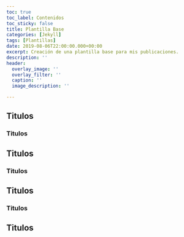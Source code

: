 ```yaml
---
toc: true
toc_label: Contenidos
toc_sticky: false
title: Plantilla Base
categories: [Jekyll]
tags: [Plantillas]
date: 2019-08-06T22:00:00.000+00:00
excerpt: Creación de una plantilla base para mis publicaciones.
description: ''
header:
  overlay_image: ''
  overlay_filter: ''
  caption: ''
  image_description: ''

---
```

## Titulos

### Titulos

## Titulos

### Titulos

## Titulos

### Titulos

## Titulos